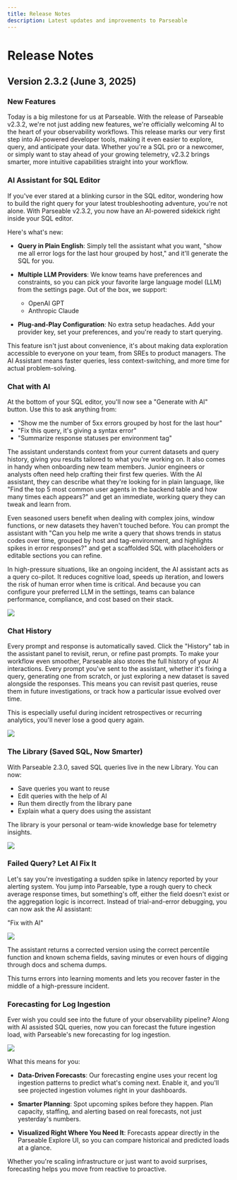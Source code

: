```yaml
---
title: Release Notes
description: Latest updates and improvements to Parseable
---
```


# Release Notes

## Version 2.3.2 (June 3, 2025)

### New Features

Today is a big milestone for us at Parseable. With the release of Parseable v2.3.2, we're not just adding new features, we're officially welcoming AI to the heart of your observability workflows. This release marks our very first step into AI-powered developer tools, making it even easier to explore, query, and anticipate your data. Whether you're a SQL pro or a newcomer, or simply want to stay ahead of your growing telemetry, v2.3.2 brings smarter, more intuitive capabilities straight into your workflow.

### AI Assistant for SQL Editor

If you've ever stared at a blinking cursor in the SQL editor, wondering how to build the right query for your latest troubleshooting adventure, you're not alone. With Parseable v2.3.2, you now have an AI-powered sidekick right inside your SQL editor.

Here's what's new:

- **Query in Plain English**: Simply tell the assistant what you want, "show me all error logs for the last hour grouped by host," and it'll generate the SQL for you.

- **Multiple LLM Providers**: We know teams have preferences and constraints, so you can pick your favorite large language model (LLM) from the settings page. Out of the box, we support:
  - OpenAI GPT
  - Anthropic Claude

- **Plug-and-Play Configuration**: No extra setup headaches. Add your provider key, set your preferences, and you're ready to start querying.

This feature isn't just about convenience, it's about making data exploration accessible to everyone on your team, from SREs to product managers. The AI Assistant means faster queries, less context-switching, and more time for actual problem-solving.

### Chat with AI

At the bottom of your SQL editor, you'll now see a "Generate with AI" button. Use this to ask anything from:

- "Show me the number of 5xx errors grouped by host for the last hour"
- "Fix this query, it's giving a syntax error"
- "Summarize response statuses per environment tag"

The assistant understands context from your current datasets and query history, giving you results tailored to what you're working on. It also comes in handy when onboarding new team members. Junior engineers or analysts often need help crafting their first few queries. With the AI assistant, they can describe what they're looking for in plain language, like "Find the top 5 most common user agents in the backend table and how many times each appears?" and get an immediate, working query they can tweak and learn from.

Even seasoned users benefit when dealing with complex joins, window functions, or new datasets they haven't touched before. You can prompt the assistant with "Can you help me write a query that shows trends in status codes over time, grouped by host and tag-environment, and highlights spikes in error responses?" and get a scaffolded SQL with placeholders or editable sections you can refine.

In high-pressure situations, like an ongoing incident, the AI assistant acts as a query co-pilot. It reduces cognitive load, speeds up iteration, and lowers the risk of human error when time is critical. And because you can configure your preferred LLM in the settings, teams can balance performance, compliance, and cost based on their stack.

![](./static/generate-with-ai.png)

### Chat History

Every prompt and response is automatically saved. Click the "History" tab in the assistant panel to revisit, rerun, or refine past prompts. To make your workflow even smoother, Parseable also stores the full history of your AI interactions. Every prompt you've sent to the assistant, whether it's fixing a query, generating one from scratch, or just exploring a new dataset is saved alongside the responses. This means you can revisit past queries, reuse them in future investigations, or track how a particular issue evolved over time.

This is especially useful during incident retrospectives or recurring analytics, you'll never lose a good query again.

![](./static/chat-history.png)

### The Library (Saved SQL, Now Smarter)

With Parseable 2.3.0, saved SQL queries live in the new Library. You can now:

- Save queries you want to reuse
- Edit queries with the help of AI
- Run them directly from the library pane
- Explain what a query does using the assistant

The library is your personal or team-wide knowledge base for telemetry insights.

![](./static/query-library.png)

### Failed Query? Let AI Fix It

Let's say you're investigating a sudden spike in latency reported by your alerting system. You jump into Parseable, type a rough query to check average response times, but something's off, either the field doesn't exist or the aggregation logic is incorrect. Instead of trial-and-error debugging, you can now ask the AI assistant:

"Fix with AI"

![](./static/fix.png)

The assistant returns a corrected version using the correct percentile function and known schema fields, saving minutes or even hours of digging through docs and schema dumps.

This turns errors into learning moments and lets you recover faster in the middle of a high-pressure incident.

### Forecasting for Log Ingestion

Ever wish you could see into the future of your observability pipeline? Along with AI assisted SQL queries, now you can forecast the future ingestion load, with Parseable's new forecasting for log ingestion.

![](./static/forecast.png)

What this means for you:

- **Data-Driven Forecasts**: Our forecasting engine uses your recent log ingestion patterns to predict what's coming next. Enable it, and you'll see projected ingestion volumes right in your dashboards.

- **Smarter Planning**: Spot upcoming spikes before they happen. Plan capacity, staffing, and alerting based on real forecasts, not just yesterday's numbers.

- **Visualized Right Where You Need It**: Forecasts appear directly in the Parseable Explore UI, so you can compare historical and predicted loads at a glance.

Whether you're scaling infrastructure or just want to avoid surprises, forecasting helps you move from reactive to proactive.
